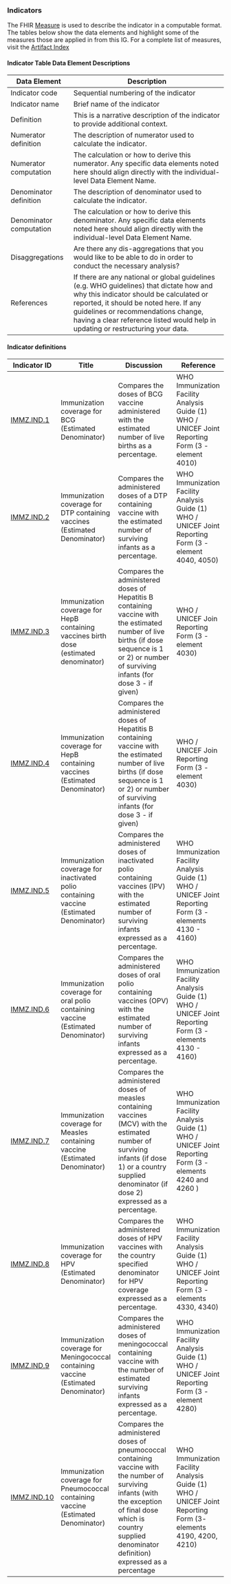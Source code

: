 ### Indicators
The FHIR [Measure](http://www.hl7.org/fhir/measure) is used to describe the indicator in a computable format. The tables below show the data elements and highlight some of the measures those are applied in from this IG. For a complete list of measures, visit the [Artifact Index](artifacts.html)

#### Indicator Table Data Element Descriptions

|Data Element|Description|
|---|---|
|Indicator code|Sequential numbering of the indicator|
|Indicator name|Brief name of the indicator|
|Definition|This is a narrative description of the indicator to provide additional context.|
|Numerator definition|The description of numerator used to calculate the indicator.|
|Numerator computation|The calculation or how to derive this numerator. Any specific data elements noted here should align directly with the individual-level Data Element Name.|
|Denominator definition|The description of denominator used to calculate the indicator.|
|Denominator computation|The calculation or how to derive this denominator. Any specific data elements noted here should align directly with the individual-level Data Element Name.|
|Disaggregations|Are there any dis-aggregations that you would like to be able to do in order to conduct the necessary analysis?|
|References|If there are any national or global guidelines (e.g. WHO guidelines) that dictate how and why this indicator should be calculated or reported, it should be noted here. If any guidelines or recommendations change, having a clear reference listed would help in updating or restructuring your data.|				

#### Indicator definitions

|Indicator ID|Title|Discussion|Reference| 
|---|---|---|---|
|[IMMZ.IND.1](Measure-measure-IMMZIND01.html)|Immunization coverage for BCG (Estimated Denominator)|Compares the doses of BCG vaccine administered with the estimated number of live births as a percentage.|WHO Immunization Facility Analysis Guide (1) <br/> WHO / UNICEF Joint Reporting Form (3 - element 4010)|
|[IMMZ.IND.2](Measure-measure-IMMZIND02.html)|Immunization coverage for DTP containing vaccines (Estimated Denominator)|Compares the administered doses of a DTP containing vaccine with the estimated number of surviving infants as a percentage.|WHO Immunization Facility Analysis Guide (1)<br/>WHO / UNICEF Joint Reporting Form (3 - element 4040, 4050)|
|[IMMZ.IND.3](Measure-measure-IMMZIND03.html)|Immunization coverage for HepB containing vaccines birth dose (estimated denominator)|Compares the administered doses of Hepatitis B containing vaccine with the estimated number of live births (if dose sequence is 1 or 2) or number of surviving infants (for dose 3 - if given)|WHO / UNICEF Join Reporting Form (3 - element 4030)|
|[IMMZ.IND.4](Measure-measure-IMMZIND04.html)|Immunization coverage for HepB containing vaccines (Estimated Denominator)|Compares the administered doses of Hepatitis B containing vaccine with the estimated number of live births (if dose sequence is 1 or 2) or number of surviving infants (for dose 3 - if given)|WHO / UNICEF Join Reporting Form (3 - element 4030)|
|[IMMZ.IND.5](Measure-measure-IMMZIND05.html)|Immunization coverage for inactivated polio containing vaccine (Estimated Denominator)|Compares the administered doses of inactivated polio containing vaccines (IPV) with the estimated number of surviving infants expressed as a percentage.|WHO Immunization Facility Analysis Guide (1)<br/>WHO / UNICEF Joint Reporting Form (3 - elements 4130 - 4160)|
|[IMMZ.IND.6](Measure-measure-IMMZIND06.html)|Immunization coverage for oral polio containing vaccine (Estimated Denominator)|Compares the administered doses of oral polio containing vaccines (OPV) with the estimated number of surviving infants expressed as a percentage.|WHO Immunization Facility Analysis Guide (1)<br/>WHO / UNICEF Joint Reporting Form (3 - elements 4130 - 4160)|
|[IMMZ.IND.7](Measure-measure-IMMZIND07.html)|Immunization coverage for Measles containing vaccine (Estimated Denominator)|Compares the administered doses of measles containing vaccines (MCV) with the estimated number of surviving infants (if dose 1) or a country supplied denominator (if dose 2) expressed as a percentage. |WHO Immunization Facility Analysis Guide (1)<br/>WHO / UNICEF Joint Reporting Form (3 - elements 4240 and 4260 )|
|[IMMZ.IND.8](Measure-measure-IMMZIND08.html)|Immunization coverage for HPV (Estimated Denominator)|Compares the administered doses of HPV vaccines with the country specified denominator for HPV coverage expressed as a percentage.|WHO Immunization Facility Analysis Guide (1)<br/>WHO / UNICEF Joint Reporting Form (3 - elements 4330, 4340)|
|[IMMZ.IND.9](Measure-measure-IMMZIND09.html)|Immunization coverage for Meningococcal containing vaccine (Estimated Denominator)|Compares the administered doses of meningococcal containing vaccine with the number of estimated surviving infants expressed as a percentage. |WHO Immunization Facility Analysis Guide (1)<br/>WHO / UNICEF Joint Reporting Form (3 - element 4280)|
|[IMMZ.IND.10](Measure-measure-IMMZIND10.html)|Immunization coverage for Pneumococcal containing vaccine (Estimated Denominator)|Compares the administered doses of pneumococcal containing vaccine with the number of surviving infants (with the exception of final dose which is country supplied denominator definition) expressed as a percentage|WHO Immunization Facility Analysis Guide (1)<br/>WHO / UNICEF Joint Reporting Form (3- elements 4190, 4200, 4210)|

<!--
#### How Measures were derived 


#### Generating a FHIR Measure Report 
-->
